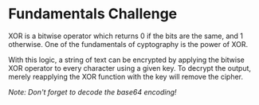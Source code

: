 # Fundamentals Challenge

XOR is a bitwise operator which returns 0 if the bits are the same, and 1 otherwise. One of the fundamentals of cyptography is the power of XOR. 

With this logic, a string of text can be encrypted by applying the bitwise XOR operator to every character using a given key. To decrypt the output, merely reapplying the XOR function with the key will remove the cipher.

*Note: Don't forget to decode the base64 encoding!*
